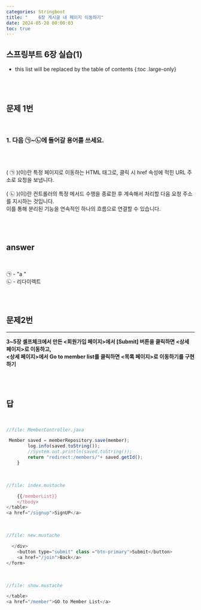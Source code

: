 ```yaml
---
categories: Stringboot
title: "	6장 게시글 내 페이지 이동하기"
date: 2024-05-28 00:00:03
toc: true
---
```


## 스프링부트 6장 실습(1)
* this list will be replaced by the table of contents
{:toc .large-only}
  <br> 
  <br>
  <br>
  <br>

## 문제 1번

<br>

### 1. 다음 ㉠~㉡에 들어갈 용어를 쓰세요.

<br>
<br>

(  ㉠  )(이)란 특정 페이지로 이동하는 HTML 태그로, 클릭 시 href 속성에 적힌 URL 주소로 요청을 보냅니다.
<br>
<br>
(  ㉡  )(이)란 컨트롤러의 특정 메서드 수행을 종료한 후 계속해서 처리할 다음 요청 주소를 지시하는 것입니다. 
<br>이를 통해 분리된 기능을 연속적인 하나의 흐름으로 연결할 수 있습니다.
<br>
​<br>
<br>
<br>

## answer
<br>

㉠ - "a <a>"   <br>
㉡ - 리다이렉트 <br>

<br>

<br>

## 문제2번
___
**3~5장 셀프체크에서 만든 <회원가입 페이지>에서 [Submit] 버튼을 클릭하면 <상세 페이지>로 이동하고,**
<br>
**<상세 페이지>에서 Go to member list를 클릭하면 <목록 페이지>로 이동하기를 구현하기**
<br>
<br>
<br>
<br>

## 답

<br>

```js
//file: MemberController.java

 Member saved = memberRepository.save(member);
        log.info(saved.toString());
        //System.out.println(saved.toString());
        return "redirect:/members/"+ saved.getId();
    }

```
<br>

```js
//file: index.mustache

    {{/memberList}}
    </tbody>
</table>
<a href="/signup">SignUP</a>
```
<br>

```js
//file: new.mustache

  </div>
    <button type="submit" class ="btn-primary">Submit</button>
    <a href="/join">Back</a>
</form>
```

<br>

```js
//file: show.mustache

</table>
<a href="/member">GO to Member List</a>

```

<br>
<br>
